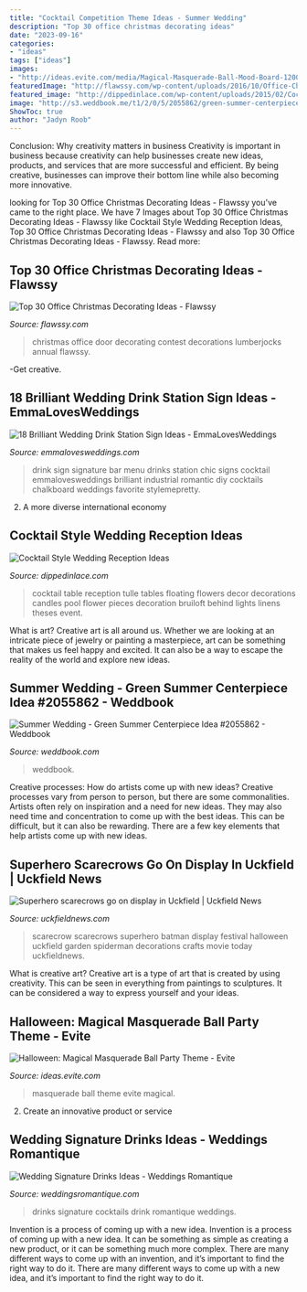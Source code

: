 ```yaml
---
title: "Cocktail Competition Theme Ideas - Summer Wedding"
description: "Top 30 office christmas decorating ideas"
date: "2023-09-16"
categories:
- "ideas"
tags: ["ideas"]
images:
- "http://ideas.evite.com/media/Magical-Masquerade-Ball-Mood-Board-1200.jpg"
featuredImage: "http://flawssy.com/wp-content/uploads/2016/10/Office-Christmas-Door-Decorating-Contest-Ideas.jpg"
featured_image: "http://dippedinlace.com/wp-content/uploads/2015/02/Cocktail-Style-Wedding-Reception-Ideas-12.jpg"
image: "http://s3.weddbook.me/t1/2/0/5/2055862/green-summer-centerpiece-idea-gorgeous-green-pinterest.jpg"
ShowToc: true
author: "Jadyn Roob"
---
```



Conclusion: Why creativity matters in business
Creativity is important in business because creativity can help businesses create new ideas, products, and services that are more successful and efficient. By being creative, businesses can improve their bottom line while also becoming more innovative.

	

		
looking for Top 30 Office Christmas Decorating Ideas - Flawssy you've came to the right place. We have 7 Images about Top 30 Office Christmas Decorating Ideas - Flawssy like Cocktail Style Wedding Reception Ideas, Top 30 Office Christmas Decorating Ideas - Flawssy and also Top 30 Office Christmas Decorating Ideas - Flawssy. Read more:
		
    
## Top 30 Office Christmas Decorating Ideas - Flawssy

<img loading=lazy src="http://flawssy.com/wp-content/uploads/2016/10/Office-Christmas-Door-Decorating-Contest-Ideas.jpg" onerror="this.onerror=null;this.src='https://tse2.mm.bing.net/th?id=OIP.TFAxH_Yx1r7e5R0V_kbySwHaLG&amp;pid=15.1';" alt="Top 30 Office Christmas Decorating Ideas - Flawssy">

_Source: flawssy.com_

>christmas office door decorating contest decorations lumberjocks annual flawssy. 

	

-Get creative.

    
## 18 Brilliant Wedding Drink Station Sign Ideas - EmmaLovesWeddings

<img loading=lazy src="http://emmalovesweddings.com/wp-content/uploads/2018/05/chic-wedding-signature-drink-bar-sign-ideas.jpg" onerror="this.onerror=null;this.src='https://tse2.mm.bing.net/th?id=OIP.X_XSw71FPg4L_N27C0YNrAHaLH&amp;pid=15.1';" alt="18 Brilliant Wedding Drink Station Sign Ideas - EmmaLovesWeddings">

_Source: emmalovesweddings.com_

>drink sign signature bar menu drinks station chic signs cocktail emmalovesweddings brilliant industrial romantic diy cocktails chalkboard weddings favorite stylemepretty. 

	

2. A more diverse international economy 

    
## Cocktail Style Wedding Reception Ideas

<img loading=lazy src="http://dippedinlace.com/wp-content/uploads/2015/02/Cocktail-Style-Wedding-Reception-Ideas-12.jpg" onerror="this.onerror=null;this.src='https://tse2.mm.bing.net/th?id=OIP.B_GGE0p201Ym7ufLeAP5yAHaLJ&amp;pid=15.1';" alt="Cocktail Style Wedding Reception Ideas">

_Source: dippedinlace.com_

>cocktail table reception tulle tables floating flowers decor decorations candles pool flower pieces decoration bruiloft behind lights linens theses event. 

	

What is art?
Creative art is all around us. Whether we are looking at an intricate piece of jewelry or painting a masterpiece, art can be something that makes us feel happy and excited. It can also be a way to escape the reality of the world and explore new ideas.

    
## Summer Wedding - Green Summer Centerpiece Idea #2055862 - Weddbook

<img loading=lazy src="http://s3.weddbook.me/t1/2/0/5/2055862/green-summer-centerpiece-idea-gorgeous-green-pinterest.jpg" onerror="this.onerror=null;this.src='https://tse4.mm.bing.net/th?id=OIP.Ly3ACK7ydwX-fwdEFxtU9AHaMW&amp;pid=15.1';" alt="Summer Wedding - Green Summer Centerpiece Idea #2055862 - Weddbook">

_Source: weddbook.com_

>weddbook. 

	

Creative processes: How do artists come up with new ideas?
Creative processes vary from person to person, but there are some commonalities. Artists often rely on inspiration and a need for new ideas. They may also need time and concentration to come up with the best ideas. This can be difficult, but it can also be rewarding. There are a few key elements that help artists come up with new ideas.

    
## Superhero Scarecrows Go On Display In Uckfield | Uckfield News

<img loading=lazy src="http://uckfieldnews.com/wp-content/uploads/2015/06/scarecrow-batman.jpg" onerror="this.onerror=null;this.src='https://tse3.mm.bing.net/th?id=OIP.tM_NKQIfxfYAKVxECp-X2gHaM6&amp;pid=15.1';" alt="Superhero scarecrows go on display in Uckfield | Uckfield News">

_Source: uckfieldnews.com_

>scarecrow scarecrows superhero batman display festival halloween uckfield garden spiderman decorations crafts movie today uckfieldnews. 

	

What is creative art?
Creative art is a type of art that is created by using creativity. This can be seen in everything from paintings to sculptures. It can be considered a way to express yourself and your ideas.

    
## Halloween: Magical Masquerade Ball Party Theme - Evite

<img loading=lazy src="http://ideas.evite.com/media/Magical-Masquerade-Ball-Mood-Board-1200.jpg" onerror="this.onerror=null;this.src='https://tse4.mm.bing.net/th?id=OIP.CxP8P_dgeqnCnN8mG0nl6AHaE8&amp;pid=15.1';" alt="Halloween: Magical Masquerade Ball Party Theme - Evite">

_Source: ideas.evite.com_

>masquerade ball theme evite magical. 

	

2. Create an innovative product or service 

    
## Wedding Signature Drinks Ideas - Weddings Romantique

<img loading=lazy src="https://weddingsromantique.com/wp/wp-content/uploads/2013/04/Wedding-Signature-Drinks-Ideas-7.jpg" onerror="this.onerror=null;this.src='https://tse1.mm.bing.net/th?id=OIP.CMEuKxDJT7gA66RWkvkedwHaLc&amp;pid=15.1';" alt="Wedding Signature Drinks Ideas - Weddings Romantique">

_Source: weddingsromantique.com_

>drinks signature cocktails drink romantique weddings. 

	

Invention is a process of coming up with a new idea.
Invention is a process of coming up with a new idea. It can be something as simple as creating a new product, or it can be something much more complex. There are many different ways to come up with an invention, and it’s important to find the right way to do it. There are many different ways to come up with a new idea, and it’s important to find the right way to do it.

